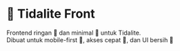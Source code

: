 # 🌊 Tidalite Front

Frontend ringan 🍃 dan minimal 🌙 untuk Tidalite.  
Dibuat untuk mobile-first 📱, akses cepat 🚀, dan UI bersih 🎨
